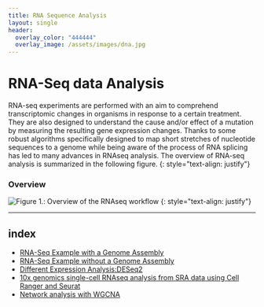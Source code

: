 ```yaml
---
title: RNA Sequence Analysis
layout: single
header:
  overlay_color: "444444"
  overlay_image: /assets/images/dna.jpg
---
```


# RNA-Seq data Analysis

RNA-seq experiments are performed with an aim to comprehend transcriptomic changes in organisms in response to a certain treatment. They are also designed to understand the cause and/or effect of a mutation by measuring the resulting gene expression changes. Thanks to some robust algorithms specifically designed to map short stretches of nucleotide sequences to a genome while being aware of the process of RNA splicing has led to many advances in RNAseq analysis. The overview of RNA-seq analysis is summarized in the following figure.
{: style="text-align: justify"}


### Overview ###
![**Figure 1.**: Overview of the RNAseq workflow](Assets/RNAseq_1.png)
{: style="text-align: justify"}

---
## index

* [RNA-Seq Example with a Genome Assembly](RNAseq-using-a-genome.md)
* [RNA-Seq Example without a Genome Assembly](RNAseq-without-a-genome.md)
* [Different Expression Analysis:DESeq2](Differential-Expression-Analysis.md)
* [10x genomics single-cell RNAseq analysis from SRA data using Cell Ranger and Seurat](../Single_Cell_RNAseq/Chromium_Cell_Ranger.md)
* [Network analysis with WGCNA](WGCNA.md)

